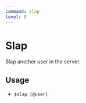 ```yaml
---
command: slap
level: 0
---
```


# Slap

Slap another user in the server.

## Usage

 - `$slap [@user]`
